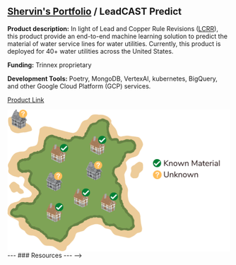 ## [Shervin's Portfolio](https://moderncan.github.io) / LeadCAST Predict

**Product description:** In light of Lead and Copper Rule Revisions ([LCRR](https://www.epa.gov/ground-water-and-drinking-water/revised-lead-and-copper-rule)), this product provide an end-to-end machine learning solution to predict the material of water service lines for water utilities. Currently, this product is deployed for 40+ water utilities across the United States.

**Funding:** Trinnex proprietary 



**Development Tools:** Poetry, MongoDB, VertexAI, kubernetes, BigQuery, and other Google Cloud Platform (GCP) services.

[Product Link](https://www.trinnex.io/products/leadcast/leadcast-predict)


<img style='vertical-align:middle;' src="/images/lead_predict.png" >





<!-->
---

### Resources

---
-->
